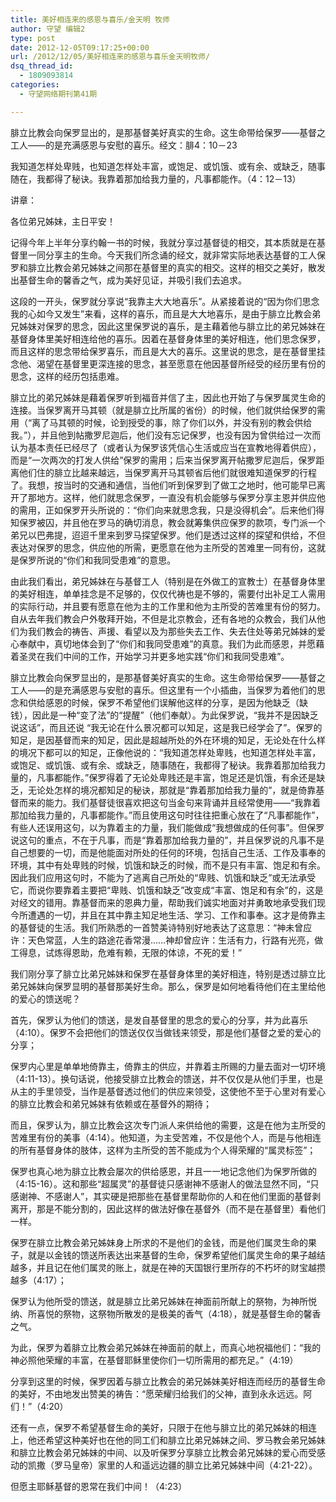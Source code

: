 ```yaml
---
title: 美好相连来的感恩与喜乐/金天明 牧师
author: 守望 编辑2
type: post
date: 2012-12-05T09:17:25+00:00
url: /2012/12/05/美好相连来的感恩与喜乐金天明牧师/
dsq_thread_id:
  - 1809093814
categories:
  - 守望网络期刊第41期

---
```

腓立比教会向保罗显出的，是那基督美好真实的生命。这生命带给保罗——基督之工人——的是充满感恩与安慰的喜乐。<!--more-->经文：腓4：10－23

我知道怎样处卑贱，也知道怎样处丰富，或饱足、或饥饿、或有余、或缺乏，随事随在，我都得了秘诀。我靠着那加给我力量的，凡事都能作。（4：12－13）

讲章：

各位弟兄姊妹，主日平安！

记得今年上半年分享约翰一书的时候，我就分享过基督徒的相交，其本质就是在基督里一同分享主的生命。今天我们所念诵的经文，就非常实际地表达基督的工人保罗和腓立比教会弟兄姊妹之间那在基督里的真实的相交。这样的相交之美好，散发出基督生命的馨香之气，成为美好见证，并吸引我们去追求。

这段的一开头，保罗就分享说“我靠主大大地喜乐”。从紧接着说的“因为你们思念我的心如今又发生”来看，这样的喜乐，而且是大大地喜乐，是由于腓立比教会弟兄姊妹对保罗的思念，因此这里保罗说的喜乐，是主藉着他与腓立比的弟兄姊妹在基督身体里美好相连给他的喜乐。因着在基督身体里的美好相连，他们思念保罗，而且这样的思念带给保罗喜乐，而且是大大的喜乐。这里说的思念，是在基督里挂念他、渴望在基督里更深连接的思念，甚至愿意在他因基督所经受的经历里有份的思念，这样的经历包括患难。

腓立比的弟兄姊妹是藉着保罗听到福音并信了主，因此也开始了与保罗属灵生命的连接。当保罗离开马其顿（就是腓立比所属的省份）的时候，他们就供给保罗的需用（“离了马其顿的时候，论到授受的事，除了你们以外，并没有别的教会供给我。”），并且他到帖撒罗尼迦后，他们没有忘记保罗，也没有因为曾供给过一次而认为基本责任已经尽了（或者认为保罗该凭信心生活或应当在宣教地得着供应），而是“一次两次的打发人供给”保罗的需用；后来当保罗离开帖撒罗尼迦后，保罗距离他们住的腓立比越来越远，当保罗离开马其顿省后他们就很难知道保罗的行程了。我想，按当时的交通和通信，当他们听到保罗到了做工之地时，他可能早已离开了那地方。这样，他们就思念保罗，一直没有机会能够与保罗分享主恩并供应他的需用，正如保罗开头所说的：“你们向来就思念我，只是没得机会”。后来他们得知保罗被囚，并且他在罗马的确切消息，教会就筹集供应保罗的款项，专门派一个弟兄以巴弗提，迢迢千里来到罗马探望保罗。他们是透过这样的探望和供给，不但表达对保罗的思念，供应他的所需，更愿意在他为主所受的苦难里一同有份，这就是保罗所说的“你们和我同受患难”的意思。

由此我们看出，弟兄姊妹在与基督工人（特别是在外做工的宣教士）在基督身体里的美好相连，单单挂念是不足够的，仅仅代祷也是不够的，需要付出补足工人需用的实际行动，并且要有愿意在他为主的工作里和他为主所受的苦难里有份的努力。自从去年我们教会户外敬拜开始，不但是北京教会，还有各地的众教会，我们从他们为我们教会的祷告、声援、看望以及为那些失去工作、失去住处等弟兄姊妹的爱心奉献中，真切地体会到了“你们和我同受患难”的真意。我们为此而感恩，并愿藉着圣灵在我们中间的工作，开始学习并更多地实践“你们和我同受患难”。

腓立比教会向保罗显出的，是那基督美好真实的生命。这生命带给保罗——基督之工人——的是充满感恩与安慰的喜乐。但这里有一个小插曲，当保罗为着他们的思念和供给感恩的时候，保罗不希望他们误解他这样的分享，是因为他缺乏（缺钱），因此是一种“变了法”的“提醒”（他们奉献）。为此保罗说，“我并不是因缺乏说这话”，而且还说 “我无论在什么景况都可以知足，这是我已经学会了”。保罗的知足，是因基督而来的知足，因此是超越所处的外在环境的知足，无论处在什么样的境况下都可以的知足，正像他说的：“我知道怎样处卑贱，也知道怎样处丰富，或饱足、或饥饿、或有余、或缺乏，随事随在，我都得了秘诀。我靠着那加给我力量的，凡事都能作。”保罗得着了无论处卑贱还是丰富，饱足还是饥饿，有余还是缺乏，无论处怎样的境况都知足的秘诀，那就是“靠着那加给我力量的”，就是倚靠基督而来的能力。我们基督徒很喜欢把这句当金句来背诵并且经常使用——“我靠着那加给我力量的，凡事都能作。”而且使用这句时往往把重心放在了“凡事都能作”，有些人还误用这句，以为靠着主的力量，我们能做成“我想做成的任何事”。但保罗说这句的重点，不在于凡事，而是“靠着那加给我力量的”，并且保罗说的凡事不是自己想要的一切，而是他能面对所处的任何的环境，包括自己生活、工作及事奉的环境，其中有处卑贱的时候，饥饿和缺乏的时候，而不是只有丰富、饱足和有余。因此我们应用这句时，不能为了逃离自己所处的“卑贱、饥饿和缺乏”或无法承受它，而说你要靠着主要把“卑贱、饥饿和缺乏”改变成“丰富、饱足和有余”的，这是对经文的错用。靠基督而来的恩典力量，帮助我们诚实地面对并勇敢地承受我们现今所遭遇的一切，并且在其中靠主知足地生活、学习、工作和事奉。这才是倚靠主的基督徒的生活。我们所熟悉的一首赞美诗特别好地表达了这意思：“神未曾应许：天色常蓝，人生的路途花香常漫……神却曾应许：生活有力，行路有光亮，做工得息，试炼得恩助，危难有赖，无限的体谅，不死的爱！”

我们刚分享了腓立比弟兄姊妹和保罗在基督身体里的美好相连，特别是透过腓立比弟兄姊妹向保罗显明的基督那美好生命。那么，保罗是如何地看待他们在主里给他的爱心的馈送呢？

首先，保罗认为他们的馈送，是发自基督里的思念的爱心的分享，并为此喜乐（4:10）。保罗不会把他们的馈送仅仅当做钱来领受，那是他们基督之爱的爱心的分享；

保罗内心里是单单地倚靠主，倚靠主的供应，并靠着主所赐的力量去面对一切环境（4:11-13）。换句话说，他接受腓立比教会的馈送，并不仅仅是从他们手里，也是从主的手里领受，当作是基督透过他们的供应来领受，这使他不至于心里对有爱心的腓立比教会和弟兄姊妹有依赖或在基督外的期待；

而且，保罗认为，腓立比教会这次专门派人来供给他的需要，这是在他为主所受的苦难里有份的美事（4:14）。他知道，为主受苦难，不仅是他个人，而是与他相连的所有基督身体的肢体，这样为主所受的苦不能成为个人得荣耀的“属灵标签”；

保罗也真心地为腓立比教会屡次的供给感恩，并且一一地记念他们为保罗所做的（4:15-16）。这和那些“超属灵”的基督徒只感谢神不感谢人的做法显然不同，“只感谢神、不感谢人”，其实硬是把那些在基督里帮助你的人和在他们里面的基督剥离开，那是不能分割的，因此这样的做法好像在基督外（而不是在基督里）看他们一样。

保罗在腓立比教会弟兄姊妹身上所求的不是他们的金钱，而是他们属灵生命的果子，就是以金钱的馈送所表达出来基督的生命，保罗希望他们属灵生命的果子越结越多，并且记在他们属灵的账上，就是在神的天国银行里所存的不朽坏的财宝越攒越多（4:17）；

保罗认为他所受的馈送，就是腓立比弟兄姊妹在神面前所献上的祭物，为神所悦纳、所喜悦的祭物，这祭物所散发的是极美的香气（4:18），就是基督生命的馨香之气。

为此，保罗为着腓立比教会弟兄姊妹在神面前的献上，而真心地祝福他们：“我的神必照他荣耀的丰富，在基督耶稣里使你们一切所需用的都充足。”（4:19）

分享到这里的时候，保罗因着与腓立比教会的弟兄姊妹美好相连而经历的基督生命的美好，不由地发出赞美的祷告：“愿荣耀归给我们的父神，直到永永远远。阿们！”（4:20）

还有一点，保罗不希望基督生命的美好，只限于在他与腓立比的弟兄姊妹的相连上，他还希望这种美好也在他的同工们和腓立比弟兄姊妹之间、罗马教会弟兄姊妹和腓立比教会弟兄姊妹的中间、以及听保罗分享腓立比教会弟兄姊妹的爱心而受感动的凯撒（罗马皇帝）家里的人和遥远边疆的腓立比弟兄姊妹中间（4:21-22）。

但愿主耶稣基督的恩常在我们中间！（4:23）

&nbsp;